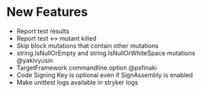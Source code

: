 # New Features

- Report test results
- Report test <-> mutant killed
- Skip block mutations that contain other mutations 
- string.IsNullOrEmpty and string.IsNullOrWhiteSpace mutations @yakivyusin
- TargetFramework commandline option @psfinaki
- Code Signing Key is optional even if SignAssembly is enabled
- Make unittest logs available in stryker logs
